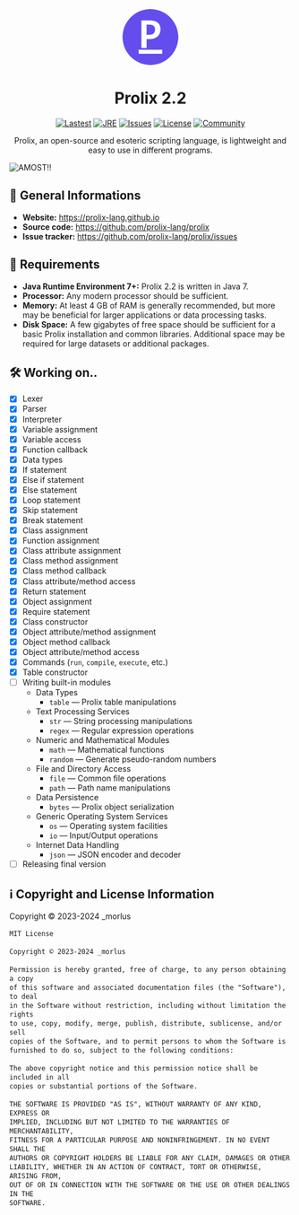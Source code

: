 <p align="center">
  <img src="/icon.png" alt="Prolix" style="height: 100px; width:100px; border-radius: 50%;">
</p>

<h1 align="center">Prolix 2.2</h1>
<p align="center">
  <a href="#"><img src="https://img.shields.io/badge/lastest-2.2.0--b.3-blue" alt="Lastest"></a>
  <a href="#"><img src="https://img.shields.io/badge/jre-7+-orange" alt="JRE"></a>
  <a href="https://github.com/prolix-lang/prolix/issues"><img src="https://custom-icon-badges.demolab.com/github/issues-raw/prolix-lang/prolix?logo=issue" alt="Issues"></a>
  <a href="https://github.com/prolix-lang/prolix/blob/main/LICENSE.txt"><img src="https://custom-icon-badges.demolab.com/github/license/prolix-lang/prolix?logo=law&logoColor=white" alt="License"></a>
  <a href="https://discord.gg/XRZW7ZrkR7"><img src="https://discordapp.com/api/guilds/1185638738777362472/widget.png?style=shield" alt="Community"></a>
</p>
<p align="center">Prolix, an open-source and esoteric scripting language, is lightweight and easy to use in different programs.</p>

![AMOST!!](https://github.com/prolix-lang/prolix/assets/159283428/8820f215-c244-403a-ae7e-663df35796c1)

<h2>📜 General Informations</h2>

- <strong>Website:</strong> <a href="https://prolix-lang.github.io">https://prolix-lang.github.io</a>
- <strong>Source code:</strong> <a href="https://github.com/prolix-lang/prolix">https://github.com/prolix-lang/prolix</a>
- <strong>Issue tracker:</strong> <a href="https://github.com/prolix-lang/prolix/issues">https://github.com/prolix-lang/prolix/issues</a>

<h2>💾 Requirements</h2>

- <strong>Java Runtime Environment 7+:</strong> Prolix 2.2 is written in Java 7.
- <strong>Processor:</strong> Any modern processor should be sufficient.
- <strong>Memory:</strong> At least 4 GB of RAM is generally recommended, but more may be beneficial for larger applications or data processing tasks.
- <strong>Disk Space:</strong> A few gigabytes of free space should be sufficient for a basic Prolix installation and common libraries. Additional space may be required for large datasets or additional packages.

<h2>🛠 Working on..</h2>

- [x] Lexer
- [x] Parser
- [x] Interpreter
- [x] Variable assignment
- [x] Variable access
- [x] Function callback
- [x] Data types
- [x] If statement
- [x] Else if statement
- [x] Else statement
- [x] Loop statement
- [x] Skip statement
- [x] Break statement
- [x] Class assignment
- [x] Function assignment
- [x] Class attribute assignment
- [x] Class method assignment
- [x] Class method callback
- [x] Class attribute/method access
- [x] Return statement
- [x] Object assignment
- [x] Require statement
- [x] Class constructor
- [x] Object attribute/method assignment
- [x] Object method callback
- [x] Object attribute/method access
- [x] Commands (`run`, `compile`, `execute`, etc.)
- [x] Table constructor
- [ ] Writing built-in modules
  - Data Types
      - `table` — Prolix table manipulations
  - Text Processing Services
      - `str` — String processing manipulations
      - `regex` — Regular expression operations
  - Numeric and Mathematical Modules
    - `math` — Mathematical functions
    - `random` — Generate pseudo-random numbers
  - File and Directory Access
      - `file` — Common file operations
      - `path` — Path name manipulations
  - Data Persistence
      - `bytes` — Prolix object serialization
  - Generic Operating System Services
      - `os` — Operating system facilities
      - `io` — Input/Output operations
  - Internet Data Handling
      - `json` — JSON encoder and decoder
- [ ] Releasing final version

<h2>ℹ️ Copyright and License Information</h2>
<p>Copyright © 2023-2024 _morlus<br></p>

```
MIT License

Copyright © 2023-2024 _morlus

Permission is hereby granted, free of charge, to any person obtaining a copy
of this software and associated documentation files (the "Software"), to deal
in the Software without restriction, including without limitation the rights
to use, copy, modify, merge, publish, distribute, sublicense, and/or sell
copies of the Software, and to permit persons to whom the Software is
furnished to do so, subject to the following conditions:

The above copyright notice and this permission notice shall be included in all
copies or substantial portions of the Software.

THE SOFTWARE IS PROVIDED "AS IS", WITHOUT WARRANTY OF ANY KIND, EXPRESS OR
IMPLIED, INCLUDING BUT NOT LIMITED TO THE WARRANTIES OF MERCHANTABILITY,
FITNESS FOR A PARTICULAR PURPOSE AND NONINFRINGEMENT. IN NO EVENT SHALL THE
AUTHORS OR COPYRIGHT HOLDERS BE LIABLE FOR ANY CLAIM, DAMAGES OR OTHER
LIABILITY, WHETHER IN AN ACTION OF CONTRACT, TORT OR OTHERWISE, ARISING FROM,
OUT OF OR IN CONNECTION WITH THE SOFTWARE OR THE USE OR OTHER DEALINGS IN THE
SOFTWARE.
```
